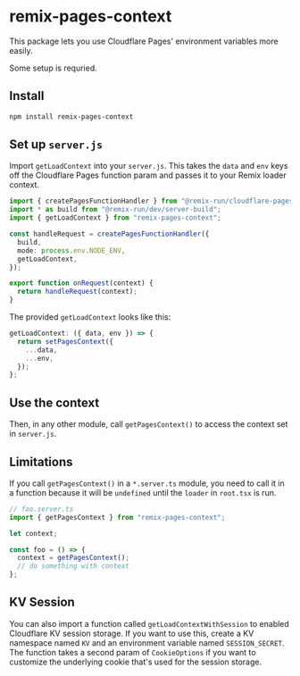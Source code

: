 # remix-pages-context

This package lets you use Cloudflare Pages' environment variables more easily.

Some setup is requried.

## Install

```sh
npm install remix-pages-context
```

## Set up `server.js`

Import `getLoadContext` into your `server.js`. This takes the `data` and `env`
keys off the Cloudflare Pages function param and passes it to your Remix loader
context.

```ts
import { createPagesFunctionHandler } from "@remix-run/cloudflare-pages";
import * as build from "@remix-run/dev/server-build";
import { getLoadContext } from "remix-pages-context";

const handleRequest = createPagesFunctionHandler({
  build,
  mode: process.env.NODE_ENV,
  getLoadContext,
});

export function onRequest(context) {
  return handleRequest(context);
}
```

The provided `getLoadContext` looks like this:

```ts
getLoadContext: ({ data, env }) => {
  return setPagesContext({
    ...data,
    ...env,
  });
};
```

## Use the context

Then, in any other module, call `getPagesContext()` to access the context set in `server.js`.

## Limitations

If you call `getPagesContext()` in a `*.server.ts` module, you need to call it in a function because it will be `undefined`
until the `loader` in `root.tsx` is run.

```ts
// foo.server.ts
import { getPagesContext } from "remix-pages-context";

let context;

const foo = () => {
  context = getPagesContext();
  // do something with context
};
```

## KV Session

You can also import a function called `getLoadContextWithSession` to enabled Cloudflare KV session storage. If you want to use this, create a KV namespace named `KV` and an environment variable named `SESSION_SECRET`. The function takes a second param of `CookieOptions` if you want to customize the underlying cookie that's used for the session storage.
